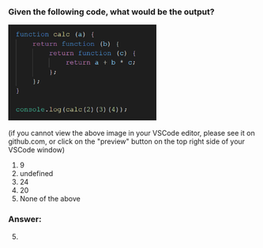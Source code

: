 ### Given the following code, what would be the output?

<img src="images/calc.png" width="300px" alt="" width="50%">

(if you cannot view the above image in your VSCode editor, please see it
on github.com, or click on the "preview" button on the top right side of your VSCode window)

1. 9
2. undefined
3. 24
4. 20
5. None of the above

### Answer:

5.